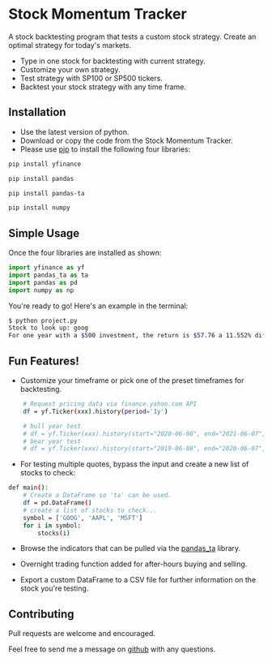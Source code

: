 # Stock Momentum Tracker

A stock backtesting program that tests a custom stock strategy. Create an optimal strategy for today's markets.
- Type in one stock for backtesting with current strategy.
- Customize your own strategy.
- Test strategy with SP100 or SP500 tickers.
- Backtest your stock strategy with any time frame.


## Installation

- Use the latest version of python.
- Download or copy the code from the Stock Momentum Tracker.
- Please use [pip](https://pip.pypa.io/en/stable/) to install the following four libraries:
```bash
pip install yfinance
```
```bash
pip install pandas
```
```bash
pip install pandas-ta
```
```bash
pip install numpy
```


## Simple Usage

Once the four libraries are installed as shown:
```python
import yfinance as yf
import pandas_ta as ta
import pandas as pd
import numpy as np
```

You're ready to go! Here's an example in the terminal:
```sh
$ python project.py
Stock to look up: goog
For one year with a $500 investment, the return is $57.76 a 11.552% difference
```


## Fun Features!

- Customize your timeframe or pick one of the preset timeframes for backtesting.
```sh
    # Request pricing data via finance.yahoo.com API
    df = yf.Ticker(xxx).history(period='1y')

    # bull year test
    # df = yf.Ticker(xxx).history(start="2020-06-08", end="2021-06-07", interval="1d")
    # bear year test
    # df = yf.Ticker(xxx).history(start="2019-06-08", end="2020-06-07", interval="1d")
```

- For testing multiple quotes, bypass the input and create a new list of stocks to check:
```sh
def main():
    # Create a DataFrame so 'ta' can be used.
    df = pd.DataFrame()
    # create a list of stocks to check...
    symbol = ['GOOG', 'AAPL', 'MSFT']
    for i in symbol:
        stocks(i)
```

- Browse the indicators that can be pulled via the  [pandas_ta](https://github.com/twopirllc/pandas-ta) library.

- Overnight trading function added for after-hours buying and selling.

- Export a custom DataFrame to a CSV file for further information on the stock you're testing.

## Contributing
Pull requests are welcome and encouraged.

Feel free to send me a message on [github](https://github.com/TamBot3000) with any questions.
